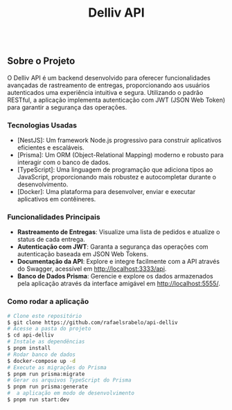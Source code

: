 <h1 style="text-align: center; font-weight: bold;">Delliv API</h1>
<br>
<br>

## Sobre o Projeto

O Delliv API é um backend desenvolvido para oferecer funcionalidades avançadas de rastreamento de entregas, proporcionando aos usuários autenticados uma experiência intuitiva e segura. Utilizando o padrão RESTful, a aplicação implementa autenticação com JWT (JSON Web Token) para garantir a segurança das operações.

### Tecnologias Usadas

- [NestJS]: Um framework Node.js progressivo para construir aplicativos eficientes e escaláveis.
- [Prisma]: Um ORM (Object-Relational Mapping) moderno e robusto para interagir com o banco de dados.
- [TypeScript]: Uma linguagem de programação que adiciona tipos ao JavaScript, proporcionando mais robustez e autocompletar durante o desenvolvimento.
- [Docker]: Uma plataforma para desenvolver, enviar e executar aplicativos em contêineres.

### Funcionalidades Principais

- **Rastreamento de Entregas**: Visualize uma lista de pedidos e atualize o status de cada entrega.
- **Autenticação com JWT**: Garanta a segurança das operações com autenticação baseada em JSON Web Tokens.
- **Documentação da API**: Explore e integre facilmente com a API através do Swagger, acessível em [http://localhost:3333/api](http://localhost:3333/api).
- **Banco de Dados Prisma**: Gerencie e explore os dados armazenados pela aplicação através da interface amigável em [http://localhost:5555/](http://localhost:5555/).

### Como rodar a aplicação

```bash
# Clone este repositório
$ git clone https://github.com/rafaelsrabelo/api-delliv
# Acesse a pasta do projeto
$ cd api-delliv
# Instale as dependências
$ pnpm install
# Rodar banco de dados
$ docker-compose up -d
# Execute as migrações do Prisma
$ pnpm run prisma:migrate
# Gerar os arquivos TypeScript do Prisma
$ pnpm run prisma:generate
#  a aplicação em modo de desenvolvimento
$ pnpm run start:dev
